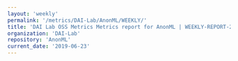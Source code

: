 ```yaml
---
layout: 'weekly'
permalink: '/metrics/DAI-Lab/AnonML/WEEKLY/'
title: 'DAI Lab OSS Metrics Metrics report for AnonML | WEEKLY-REPORT-2019-06-23'
organization: 'DAI-Lab'
repository: 'AnonML'
current_date: '2019-06-23'
---
```

